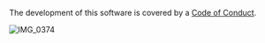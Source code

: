 The development of this software is covered by a [Code of Conduct](https://www.mediawiki.org/wiki/Special:MyLanguage/Code_of_Conduct).

![IMG_0374](https://github.com/user-attachments/assets/e80d4572-80f7-45cf-bac7-b3802cbbf0f4)

